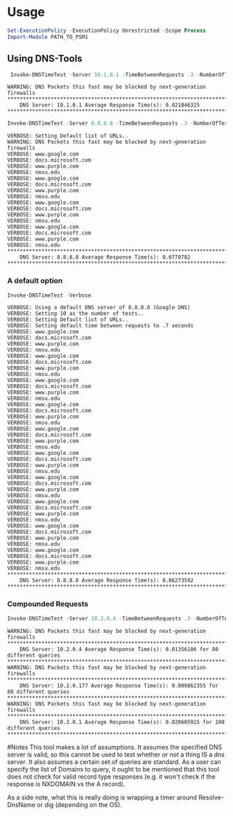 # Usage
```powershell
Set-ExecutionPolicy -ExecutionPolicy Unrestricted -Scope Process
Import-Module PATH_TO_PSM1
```

## Using DNS-Tools
```powershell
 Invoke-DNSTimeTest -Server 10.1.0.1 -TimeBetweenRequests .3 -NumberOfTests 4
```
```
WARNING: DNS Packets this fast may be blocked by next-generation firewalls
**********************************************************************************
    DNS Server: 10.1.0.1 Average Response Time(s): 0.021846325
**********************************************************************************
```
```powershell
Invoke-DNSTimeTest -Server 8.8.8.8 -TimeBetweenRequests .3 -NumberOfTests 4 -Verbose
```
```
VERBOSE: Setting Default list of URLs..   
WARNING: DNS Packets this fast may be blocked by next-generation firewalls    
VERBOSE: www.google.com
VERBOSE: docs.microsoft.com
VERBOSE: www.purple.com
VERBOSE: nmsu.edu
VERBOSE: www.google.com
VERBOSE: docs.microsoft.com
VERBOSE: www.purple.com
VERBOSE: nmsu.edu
VERBOSE: www.google.com
VERBOSE: docs.microsoft.com
VERBOSE: www.purple.com
VERBOSE: nmsu.edu
VERBOSE: www.google.com
VERBOSE: docs.microsoft.com
VERBOSE: www.purple.com
VERBOSE: nmsu.edu
**********************************************************************************
    DNS Server: 8.8.8.8 Average Response Time(s): 0.0770782
**********************************************************************************
```
### A default option
```powershell
Invoke-DNSTimeTest -Verbose
```
```
VERBOSE: Using a default DNS server of 8.8.8.8 (Google DNS)
VERBOSE: Setting 10 as the number of tests..
VERBOSE: Setting Default list of URLs..
VERBOSE: Setting default time between requests to .7 seconds
VERBOSE: www.google.com
VERBOSE: docs.microsoft.com
VERBOSE: www.purple.com
VERBOSE: nmsu.edu
VERBOSE: www.google.com
VERBOSE: docs.microsoft.com
VERBOSE: www.purple.com
VERBOSE: nmsu.edu
VERBOSE: www.google.com
VERBOSE: docs.microsoft.com
VERBOSE: www.purple.com
VERBOSE: nmsu.edu
VERBOSE: www.google.com
VERBOSE: docs.microsoft.com
VERBOSE: www.purple.com
VERBOSE: nmsu.edu
VERBOSE: www.google.com
VERBOSE: docs.microsoft.com
VERBOSE: www.purple.com
VERBOSE: nmsu.edu
VERBOSE: www.google.com
VERBOSE: docs.microsoft.com
VERBOSE: www.purple.com
VERBOSE: nmsu.edu
VERBOSE: www.google.com
VERBOSE: docs.microsoft.com
VERBOSE: www.purple.com
VERBOSE: nmsu.edu
VERBOSE: www.google.com
VERBOSE: docs.microsoft.com
VERBOSE: www.purple.com
VERBOSE: nmsu.edu
VERBOSE: www.google.com
VERBOSE: docs.microsoft.com
VERBOSE: www.purple.com
VERBOSE: nmsu.edu
VERBOSE: www.google.com
VERBOSE: docs.microsoft.com
VERBOSE: www.purple.com
VERBOSE: nmsu.edu
**********************************************************************************
    DNS Server: 8.8.8.8 Average Response Time(s): 0.06273592
**********************************************************************************
```
### Compounded Requests
```powershell
Invoke-DNSTimeTest -Server 10.2.0.4 -TimeBetweenRequests .3 -NumberOfTests 20; Invoke-DNSTimeTest -Server 10.2.0.177 -TimeBetweenRequests .3 -NumberOfTests 20; Invoke-DNSTimeTest -Server 10.2.0.1 -TimeBetweenRequests .3 -NumberOfTests 20 -ListOfURLs ("www.google.com","www.unm.edu","console.aws.amazon.com","nmt.edu","phs.org")
```
```
WARNING: DNS Packets this fast may be blocked by next-generation firewalls
****************************************************************************************************
    DNS Server: 10.2.0.4 Average Response Time(s): 0.01356106 for 80 different queries
****************************************************************************************************
WARNING: DNS Packets this fast may be blocked by next-generation firewalls
****************************************************************************************************
    DNS Server: 10.2.0.177 Average Response Time(s): 0.009862355 for 80 different queries
****************************************************************************************************
WARNING: DNS Packets this fast may be blocked by next-generation firewalls
****************************************************************************************************
    DNS Server: 10.2.0.1 Average Response Time(s): 0.020605915 for 100 different queries
****************************************************************************************************
```
#Notes
This tool makes a lot of assumptions. It assumes the specified DNS server is valid, so this cannot be used to test whether or not a thing IS a dns server. It also assumes a certain set of queries are standard. 
As a user can specify the list of Domains to query, it ought to be mentioned that this tool does not check for valid record type responses (e.g. it won't check if the response is NXDOMAIN vs the A record).

As a side note, what this is really doing is wrapping a timer around Resolve-DnsName or dig (depending on the OS).
